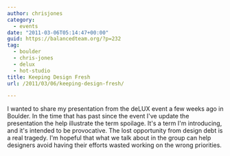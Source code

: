 ```yaml
---
author: chrisjones
category:
  - events
date: "2011-03-06T05:14:47+00:00"
guid: https://balancedteam.org/?p=232
tag:
  - boulder
  - chris-jones
  - delux
  - hot-studio
title: Keeping Design Fresh
url: /2011/03/06/keeping-design-fresh/

---
```

I wanted to share my presentation from the deLUX event a few weeks ago in Boulder. In the time that has past since the event I've update the presentation the help illustrate the term spoilage. It's a term I'm introducing, and it's intended to be provocative. The lost opportunity from design debt is a real tragedy. I'm hopeful that what we talk about in the group can help designers avoid having their efforts wasted working on the wrong priorities.
